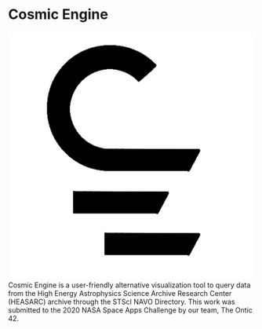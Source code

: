 # Cosmic Engine
![Cosmic Engine](https://github.com/cubetastic33/cosmic-engine/blob/main/logo_black.png)
Cosmic Engine is a user-friendly alternative visualization tool to query data from the High Energy Astrophysics Science Archive Research Center (HEASARC) archive through the STScI NAVO Directory.
This work was submitted to the 2020 NASA Space Apps Challenge by our team, The Ontic 42.
